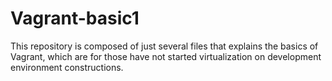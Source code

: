 # Vagrant-basic1
This repository is composed of just several files that explains the basics of Vagrant, which are for those have not started virtualization on development environment constructions.
